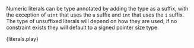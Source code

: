 Numeric literals can be type annotated by adding the type as a suffix, with the
exception of `uint` that uses the `u` suffix and `int` that uses the `i`
suffix. The type of unsuffixed literals will depend on how they are used, if no
constraint exists they will default to a signed pointer size type.

{literals.play}
